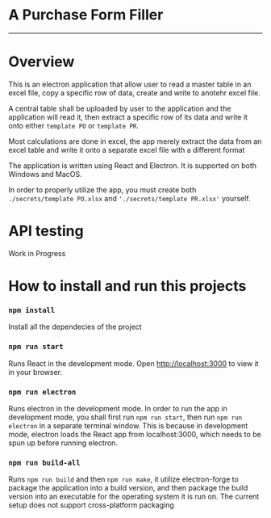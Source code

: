 # A Purchase Form Filler 
---
# Overview <br>
This is an electron application that allow user to read a master table in an excel file, copy a specific row of data, create and write to anotehr excel file.<br>

A central table shall be uploaded by user to the application and the application will read it, then extract a specific row of its data and write it onto either `template PO` or `template PR`.

Most calculations are done in excel, the app merely extract the data from an excel table and write it onto a separate excel file with a different format

The application is written using React and Electron. It is supported on both Windows and MacOS.

In order to properly utilize the app, you must create both `./secrets/template PO.xlsx` and `'./secrets/template PR.xlsx'` yourself. 

# API testing
Work in Progress

# How to install and run this projects

### `npm install`
Install all the dependecies of the project

### `npm run start`
Runs React in the development mode.
Open [http://localhost:3000](http://localhost:3000) to view it in your browser.

### `npm run electron`
Runs electron in the development mode.
In order to run the app in development mode, you shall first run `npm run start`, then run `npm run electron` in a separate terminal window. This is because in development mode, electron loads the React app from localhost:3000, which needs to be spun up before running electron.

### `npm run build-all`
Runs `npm run build` and then `npm run make`, it utilize electron-forge to package the application into a build version, and then package the build version into an executable for the operating system it is run on. The current setup does not support cross-platform packaging

